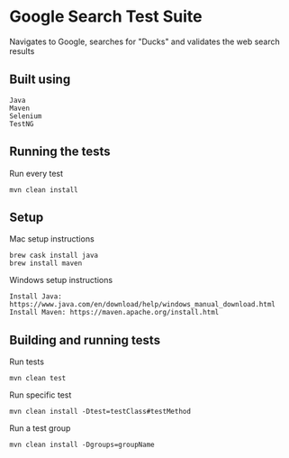 # Google Search Test Suite

Navigates to Google, searches for "Ducks" and validates the web search results

## Built using
    Java
    Maven 
    Selenium
    TestNG 

## Running the tests
Run every test

`mvn clean install`

## Setup
Mac setup instructions
```
brew cask install java
brew install maven
```
Windows setup instructions
```
Install Java: https://www.java.com/en/download/help/windows_manual_download.html
Install Maven: https://maven.apache.org/install.html
```
## Building and running tests

Run tests
```
mvn clean test
```
Run specific test
```
mvn clean install -Dtest=testClass#testMethod
```
Run a test group
```
mvn clean install -Dgroups=groupName
```